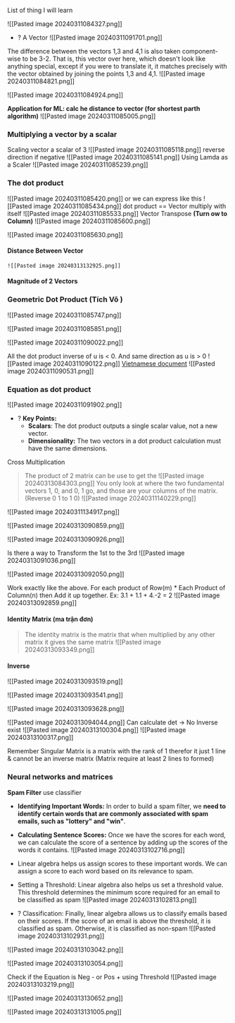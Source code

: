 List of thing I will learn

![[Pasted image 20240311084327.png]]


+ ? A Vector
![[Pasted image 20240311091701.png]]

The difference between the vectors 1,3 and 4,1 is also taken component-wise to be 3-2. That is, this vector over here, which doesn't look like anything special, except if you were to translate it, it matches precisely with the vector obtained by joining the points 1,3 and 4,1.
	![[Pasted image 20240311084821.png]]


![[Pasted image 20240311084924.png]]

**Application for ML: calc he distance to vector (for shortest parth algorithm)**
![[Pasted image 20240311085005.png]]


### Multiplying a vector by a scalar
Scaling vector a scalar of 3
![[Pasted image 20240311085118.png]]
reverse direction if negative
![[Pasted image 20240311085141.png]]
Using Lamda as a Scaler
![[Pasted image 20240311085239.png]]


### The dot product
![[Pasted image 20240311085420.png]]
or we can express like this
![[Pasted image 20240311085434.png]]
dot product == Vector multiply with itself
![[Pasted image 20240311085533.png]]
Vector Transpose **(Turn ow to Column)**
![[Pasted image 20240311085600.png]]

![[Pasted image 20240311085630.png]]



#### Distance Between Vector
	![[Pasted image 20240313132925.png]]
#### Magnitude of 2 Vectors


### Geometric Dot Product (Tích Vô )
![[Pasted image 20240311085747.png]]

![[Pasted image 20240311085851.png]]

![[Pasted image 20240311090022.png]]


All the dot product inverse of u is < 0. And same direction as u is > 0
![[Pasted image 20240311090122.png]]
[Vietnamese document](https://minhhn.com/lap-trinh/dot-product-tich-vo-huong-tinh-goc-giua-hai-vector/)
![[Pasted image 20240311090531.png]]

### Equation as dot product
![[Pasted image 20240311091902.png]]

+ ? **Key Points:**
	- **Scalars**: The dot product outputs a single scalar value, not a new vector.
	- **Dimensionality:** The two vectors in a dot product calculation must have the same dimensions.

Cross Multiplication
> The product of 2 matrix can be use to get the 
![[Pasted image 20240313084303.png]]
	You only look at where the two fundamental vectors 1, 0, and 0, 1 go, and those are your columns of the matrix.
(Reverse 0 1 to 1 0)
![[Pasted image 20240311140229.png]]

![[Pasted image 20240311134917.png]]


![[Pasted image 20240313090859.png]]

![[Pasted image 20240313090926.png]]


 Is there a way to Transform the 1st to the 3rd
	![[Pasted image 20240313091036.png]]


![[Pasted image 20240313092050.png]]

Work exactly like the above. 
For each product of Row(m) * Each Product of Column(n) then Add it up together.
Ex: 3.1 + 1.1 + 4.-2 = 2
![[Pasted image 20240313092859.png]]


#### Identity Matrix (ma trận đơn)
> The identity matrix is the matrix that when multiplied by any other matrix it gives the same matrix
	![[Pasted image 20240313093349.png]]


#### Inverse 
![[Pasted image 20240313093519.png]]
 
![[Pasted image 20240313093541.png]]


![[Pasted image 20240313093628.png]]

![[Pasted image 20240313094044.png]]
Can calculate det -> No Inverse exist 
	![[Pasted image 20240313100304.png]]
	![[Pasted image 20240313100317.png]]

Remember Singular Matrix is a matrix with the rank of 1 therefor it just 1 line & cannot be an inverse matrix (Matrix require at least 2 lines to formed)  

### Neural networks and matrices
**Spam Filter**
	use classifier
+ **Identifying Important Words:** In order to build a spam filter, we **need to identify certain words that are commonly associated with spam emails, such as "lottery" and "win"**. 
	
+ **Calculating Sentence Scores:** Once we have the scores for each word, we can calculate the score of a sentence by adding up the scores of the words it contains. 
![[Pasted image 20240313102716.png]]

+ Linear algebra helps us assign scores to these important words. We can assign a score to each word based on its relevance to spam. 
	
+ Setting a Threshold: Linear algebra also helps us set a threshold value. This threshold determines the minimum score required for an email to be classified as spam
![[Pasted image 20240313102813.png]]


+ ? Classification: Finally, linear algebra allows us to classify emails based on their scores. If the score of an email is above the threshold, it is classified as spam. Otherwise, it is classified as non-spam
![[Pasted image 20240313102931.png]]

![[Pasted image 20240313103042.png]]

![[Pasted image 20240313103054.png]]

Check if the Equation is Neg - or Pos + using Threshold
![[Pasted image 20240313103219.png]]


![[Pasted image 20240313130652.png]]

![[Pasted image 20240313131005.png]]


